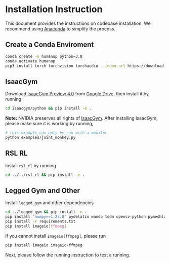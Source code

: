 # Installation Instruction
This document provides the instructions on codebase installation. We recommend using [Anaconda](https://www.anaconda.com/) to simplify the process.

## Create a Conda Enviroment
```bash
conda create -n humanup python=3.8
conda activate humanup
pip3 install torch torchvision torchaudio --index-url https://download.pytorch.org/whl/cu118
```
## IsaacGym
Download [IsaacGym Preview 4.0](https://developer.nvidia.com/isaac-gym) from [Google Drive](https://drive.google.com/file/d/1YEsZPtmdzQbSePX0WMhdf0565XwBaIFi/view?usp=sharing), then install it by running
```bash
cd isaacgym/python && pip install -e .
```
**Note:** NVIDIA preserves all rights of [IsaacGym](https://developer.nvidia.com/isaac-gym).
After installing IsaacGym, please make sure it is working by running,
```bash
# this example can only be ran with a monitor 
python examples/joint_monkey.py
```

## RSL RL
Install `rsl_rl` by running
```bash
cd ../../rsl_rl && pip install -e .
```

## Legged Gym and Other
Install `legged_gym` and other dependencies
```bash
cd ../legged_gym && pip install -e .
pip install "numpy==1.23.0" pydelatin wandb tqdm opencv-python pymeshlab ipdb pyfqmr flask dill gdown hydra-core mujoco mujoco-python-viewer loguru
pip install -r requirements.txt
pip install imageio[ffmpeg]
```
If you cannot install `imageio[ffmpeg]`, please run
```bash
pip install imageio imageio-ffmpeg
```
Next, please follow the running instruction to test a running.